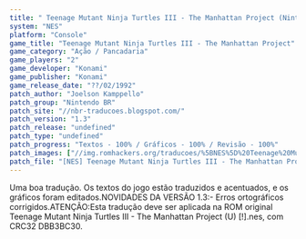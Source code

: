 ```yaml
---
title: " Teenage Mutant Ninja Turtles III - The Manhattan Project (Nintendo BR)"
system: "NES"
platform: "Console"
game_title: "Teenage Mutant Ninja Turtles III - The Manhattan Project"
game_category: "Ação / Pancadaria"
game_players: "2"
game_developer: "Konami"
game_publisher: "Konami"
game_release_date: "??/02/1992"
patch_author: "Joelson Kamppello"
patch_group: "Nintendo BR"
patch_site: "//nbr-traducoes.blogspot.com/"
patch_version: "1.3"
patch_release: "undefined"
patch_type: "undefined"
patch_progress: "Textos - 100% / Gráficos - 100% / Revisão - 100%"
patch_images: ["//img.romhackers.org/traducoes/%5BNES%5D%20Teenage%20Mutant%20Ninja%20Turtles%20III%20-%20The%20Manhattan%20Project%20-%20Nintendo%20BR%20-%201.png","//img.romhackers.org/traducoes/%5BNES%5D%20Teenage%20Mutant%20Ninja%20Turtles%20III%20-%20The%20Manhattan%20Project%20-%20Nintendo%20BR%20-%202.png","//img.romhackers.org/traducoes/%5BNES%5D%20Teenage%20Mutant%20Ninja%20Turtles%20III%20-%20The%20Manhattan%20Project%20-%20Nintendo%20BR%20-%203.png"]
patch_file: "[NES] Teenage Mutant Ninja Turtles III - The Manhattan Project (U) [!] [T-BR] [T-Joelson Kamppello G-Nintendo BR] [V-1.3 P-100% A-2011].zip"
---
```

Uma boa tradução. Os textos do jogo estão traduzidos e acentuados, e os gráficos foram editados.NOVIDADES DA VERSÃO 1.3:- Erros ortográficos corrigidos.ATENÇÃO:Esta tradução deve ser aplicada na ROM original Teenage Mutant Ninja Turtles III - The Manhattan Project (U) [!].nes, com CRC32 DBB3BC30.